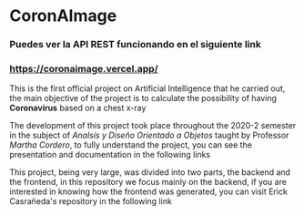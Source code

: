 # CoronAImage
### Puedes ver la API REST funcionando en el siguiente link 
### https://coronaimage.vercel.app/
 This is the first official project on Artificial Intelligence that he carried out, the main objective of the project is to calculate the possibility of having **Coronavirus** based on a chest x-ray
 
The development of this project took place throughout the 2020-2 semester in the subject of *Analsís y Diseño Orientado a Objetos* taught by Professor *Martha Cordero*, to fully understand the project, you can see the presentation and documentation in the following links

This project, being very large, was divided into two parts, the backend and the frontend, in this repository we focus mainly on the backend, if you are interested in knowing how the frontend was generated, you can visit Erick Casrañeda's repository in the following link
